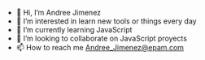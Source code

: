 - 👋 Hi, I’m Andree Jimenez
- 👀 I’m interested in learn new tools or things every day
- 🌱 I’m currently learning JavaScript
- 💞️ I’m looking to collaborate on JavaScript proyects
- 📫 How to reach me Andree_Jimenez@epam.com

<!---
AndreeJimenezEPAM/AndreeJimenezEPAM is a ✨ special ✨ repository because its `README.md` (this file) appears on your GitHub profile.
You can click the Preview link to take a look at your changes.
--->
